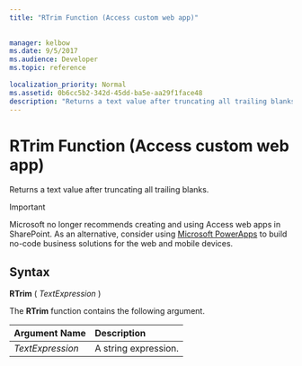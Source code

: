 ```yaml
---
title: "RTrim Function (Access custom web app)"
 
 
manager: kelbow
ms.date: 9/5/2017
ms.audience: Developer
ms.topic: reference
  
localization_priority: Normal
ms.assetid: 0b6cc5b2-342d-45dd-ba5e-aa29f1face48
description: "Returns a text value after truncating all trailing blanks."
---
```


# RTrim Function (Access custom web app)

Returns a text value after truncating all trailing blanks.
  
> [!IMPORTANT]
> Microsoft no longer recommends creating and using Access web apps in SharePoint. As an alternative, consider using [Microsoft PowerApps](https://powerapps.microsoft.com/en-us/) to build no-code business solutions for the web and mobile devices. 
  
## Syntax

 **RTrim** (  *TextExpression*  ) 
  
The **RTrim** function contains the following argument. 
  
|**Argument Name**|**Description**|
|:-----|:-----|
| *TextExpression*  <br/> |A string expression.  <br/> |
   


